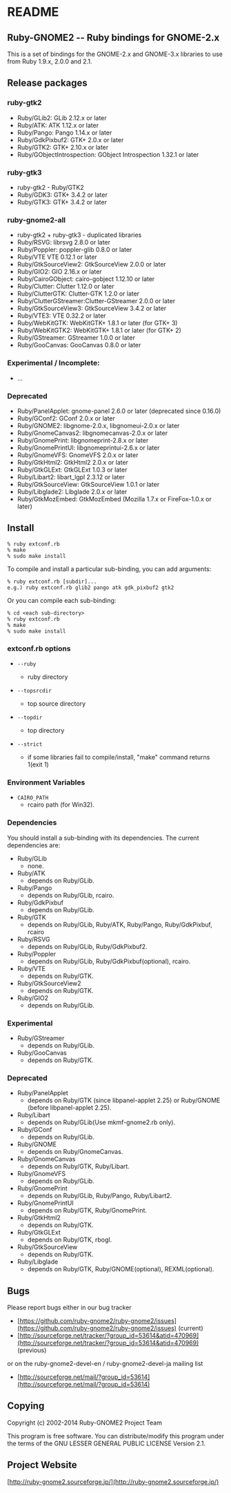 # README

## Ruby-GNOME2 -- Ruby bindings for GNOME-2.x

This is a set of bindings for the GNOME-2.x and GNOME-3.x libraries to
use from Ruby 1.9.x, 2.0.0 and 2.1.

## Release packages

### ruby-gtk2

* Ruby/GLib2:           GLib 2.12.x or later
* Ruby/ATK:             ATK 1.12.x or later
* Ruby/Pango:           Pango 1.14.x or later
* Ruby/GdkPixbuf2:      GTK+ 2.0.x or later
* Ruby/GTK2:            GTK+ 2.10.x or later
* Ruby/GObjectIntrospection: GObject Introspection 1.32.1 or later

### ruby-gtk3

* ruby-gtk2 - Ruby/GTK2
* Ruby/GDK3:            GTK+ 3.4.2 or later
* Ruby/GTK3:            GTK+ 3.4.2 or later

### ruby-gnome2-all

* ruby-gtk2 + ruby-gtk3 - duplicated libraries
* Ruby/RSVG:            librsvg 2.8.0 or later
* Ruby/Poppler:         poppler-glib 0.8.0 or later
* Ruby/VTE              VTE 0.12.1 or later
* Ruby/GtkSourceView2:  GtkSourceView 2.0.0 or later
* Ruby/GIO2:            GIO 2.16.x or later
* Ruby/CairoGObject:    cairo-gobject 1.12.10 or later
* Ruby/Clutter:         Clutter 1.12.0 or later
* Ruby/ClutterGTK:      Clutter-GTK 1.2.0 or later
* Ruby/ClutterGStreamer:Clutter-GStreamer 2.0.0 or later
* Ruby/GtkSourceView3:  GtkSourceView 3.4.2 or later
* Ruby/VTE3:            VTE 0.32.2 or later
* Ruby/WebKitGTK:       WebKitGTK+ 1.8.1 or later (for GTK+ 3)
* Ruby/WebKitGTK2:      WebKitGTK+ 1.8.1 or later (for GTK+ 2)
* Ruby/GStreamer:       GStreamer 1.0.0 or later
* Ruby/GooCanvas:       GooCanvas 0.8.0 or later

### Experimental / Incomplete:

* ...

### Deprecated

* Ruby/PanelApplet:     gnome-panel 2.6.0 or later (deprecated since 0.16.0)
* Ruby/GConf2:          GConf 2.0.x or later
* Ruby/GNOME2:          libgnome-2.0.x, libgnomeui-2.0.x or later
* Ruby/GnomeCanvas2:    libgnomecanvas-2.0.x or later
* Ruby/GnomePrint:      libgnomeprint-2.8.x or later
* Ruby/GnomePrintUI:    libgnomeprintui-2.6.x or later
* Ruby/GnomeVFS:        GnomeVFS 2.0.x or later
* Ruby/GtkHtml2:        GtkHtml2 2.0.x or later
* Ruby/GtkGLExt:        GtkGLExt 1.0.3 or later
* Ruby/Libart2:         libart_lgpl 2.3.12 or later
* Ruby/GtkSourceView:   GtkSourceView 1.0.1 or later
* Ruby/Libglade2:       Libglade 2.0.x or later
* Ruby/GtkMozEmbed:     GtkMozEmbed (Mozilla 1.7.x or FireFox-1.0.x or later)

## Install

    % ruby extconf.rb
    % make
    % sudo make install

To compile and install a particular sub-binding, you can add arguments:

    % ruby extconf.rb [subdir]...
    e.g.) ruby extconf.rb glib2 pango atk gdk_pixbuf2 gtk2

Or you can compile each sub-binding:

    % cd <each sub-directory>
    % ruby extconf.rb
    % make
    % sudo make install

### extconf.rb options

* `--ruby`
  * ruby directory

* `--topsrcdir`
  * top source directory

* `--topdir`
  * top directory

* `--strict`
  * if some libraries fail to compile/install, "make"
    command returns 1(exit 1)

### Environment Variables

* `CAIRO_PATH`
  * rcairo path (for Win32).

### Dependencies

You should install a sub-binding with its dependencies.  The
current dependencies are:

* Ruby/GLib
  * none.
* Ruby/ATK
  * depends on Ruby/GLib.
* Ruby/Pango
  * depends on Ruby/GLib, rcairo.
* Ruby/GdkPixbuf
  * depends on Ruby/GLib.
* Ruby/GTK
  * depends on Ruby/GLib, Ruby/ATK, Ruby/Pango,
    Ruby/GdkPixbuf, rcairo
* Ruby/RSVG
  * depends on Ruby/GLib, Ruby/GdkPixbuf2.
* Ruby/Poppler
  * depends on Ruby/GLib, Ruby/GdkPixbuf(optional), rcairo.
* Ruby/VTE
  * depends on Ruby/GTK.
* Ruby/GtkSourceView2
  * depends on Ruby/GTK.
* Ruby/GIO2
  * depends on Ruby/GLib.

### Experimental

* Ruby/GStreamer
  * depends on Ruby/GLib.
* Ruby/GooCanvas
  * depends on Ruby/GTK.

### Deprecated

* Ruby/PanelApplet
  * depends on Ruby/GTK (since libpanel-applet 2.25) or
    Ruby/GNOME (before libpanel-applet 2.25).
* Ruby/Libart
  * depends on Ruby/GLib(Use mkmf-gnome2.rb only).
* Ruby/GConf
  * depends on Ruby/GLib.
* Ruby/GNOME
  * depends on Ruby/GnomeCanvas.
* Ruby/GnomeCanvas
  * depends on Ruby/GTK, Ruby/Libart.
* Ruby/GnomeVFS
  * depends on Ruby/GLib.
* Ruby/GnomePrint
  * depends on Ruby/GLib, Ruby/Pango, Ruby/Libart2.
* Ruby/GnomePrintUI
  * depends on Ruby/GTK, Ruby/GnomePrint.
* Ruby/GtkHtml2
  * depends on Ruby/GTK.
* Ruby/GtkGLExt
  * depends on Ruby/GTK, rbogl.
* Ruby/GtkSourceView
  * depends on Ruby/GTK.
* Ruby/Libglade
  * depends on Ruby/GTK, Ruby/GNOME(optional), REXML(optional).

## Bugs

Please report bugs either in our bug tracker

* [https://github.com/ruby-gnome2/ruby-gnome2/issues](https://github.com/ruby-gnome2/ruby-gnome2/issues) (current)
* [http://sourceforge.net/tracker/?group_id=53614&atid=470969](http://sourceforge.net/tracker/?group_id=53614&atid=470969) (previous)

or on the ruby-gnome2-devel-en / ruby-gnome2-devel-ja mailing list

* [http://sourceforge.net/mail/?group_id=53614](http://sourceforge.net/mail/?group_id=53614)

## Copying

Copyright (c) 2002-2014 Ruby-GNOME2 Project Team

This program is free software.
You can distribute/modify this program under the terms of
the GNU LESSER GENERAL PUBLIC LICENSE Version 2.1.

## Project Website

[http://ruby-gnome2.sourceforge.jp/](http://ruby-gnome2.sourceforge.jp/)
